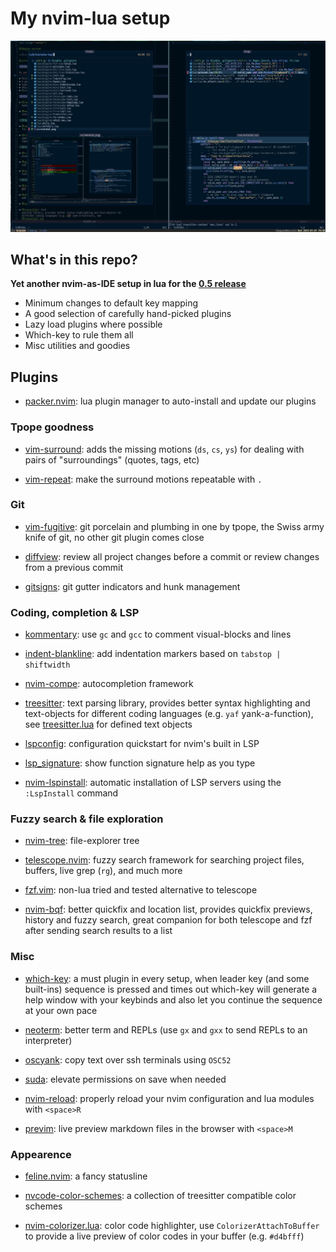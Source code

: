 # My nvim-lua setup

![screenshot](https://github.com/ibhagwan/nvim-lua/raw/main/screenshot.png)

## What's in this repo?

**Yet another nvim-as-IDE setup in lua for the [0.5
release](https://github.com/neovim/neovim/releases/tag/v0.5.0)**

- Minimum changes to default key mapping
- A good selection of carefully hand-picked plugins
- Lazy load plugins where possible
- Which-key to rule them all
- Misc utilities and goodies

## Plugins

- [packer.nvim](https://github.com/wbthomason/packer.nvim): lua plugin
  manager to auto-install and update our plugins

### Tpope goodness

- [vim-surround](https://github.com/tpope/vim-surround): adds the missing
  motions (`ds`, `cs`, `ys`) for dealing with pairs of "surroundings" (quotes,
  tags, etc)

- [vim-repeat](https://github.com/tpope/vim-repeat): make the surround motions
  repeatable with `.`

### Git

- [vim-fugitive](https://github.com/tpope/vim-fugitive): git porcelain and
  plumbing in one by tpope, the Swiss army knife of git, no other git plugin comes
  close

- [diffview](https://github.com/sindrets/diffview.nvim): review all project
  changes before a commit or review changes from a previous commit

- [gitsigns](https://github.com/lewis6991/gitsigns.nvim): git gutter indicators
  and hunk management

### Coding, completion & LSP

- [kommentary](https://github.com/b3nj5m1n/kommentary): use `gc` and `gcc` to
  comment visual-blocks and lines

- [indent-blankline](https://github.com/lukas-reineke/indent-blankline.nvim):
  add indentation markers based on `tabstop | shiftwidth`

- [nvim-compe](https://github.com/hrsh7th/nvim-compe): autocompletion
  framework

- [treesitter](https://github.com/nvim-treesitter/nvim-treesitter): text
  parsing library, provides better syntax highlighting and text-objects for
  different coding languages (e.g. `yaf` yank-a-function), see
  [treesitter.lua](https://github.com/ibhagwan/nvim-lua/blob/main/lua/plugin/treesitter.lua)
  for defined text objects

- [lspconfig](https://github.com/neovim/nvim-lspconfig): configuration
  quickstart for nvim's built in LSP

- [lsp_signature](https://github.com/ray-x/lsp_signature.nvim): show function
  signature help as you type

- [nvim-lspinstall](https://github.com/kabouzeid/nvim-lspinstall): automatic
  installation of LSP servers using the `:LspInstall` command

### Fuzzy search & file exploration

- [nvim-tree](https://github.com/kyazdani42/nvim-tree.lua): file-explorer tree

- [telescope.nvim](https://github.com/nvim-telescope/telescope.nvim): fuzzy
  search framework for searching project files, buffers, live grep (`rg`), and
  much more

- [fzf.vim](https://github.com/junegunn/fzf.vim): non-lua tried and tested
  alternative to telescope

- [nvim-bqf](https://github.com/kevinhwang91/nvim-bqf): better quickfix and
  location list, provides quickfix previews, history and fuzzy search, great
  companion for both telescope and fzf after sending search results to a list

### Misc

- [which-key](https://github.com/folke/which-key.nvim): a must plugin in every
  setup, when leader key (and some built-ins) sequence is pressed and times out
  which-key will generate a help window with your keybinds and also let you
  continue the sequence at your own pace

- [neoterm](https://github.com/kassio/neoterm): better term and REPLs (use
  `gx` and `gxx` to send REPLs to an interpreter)

- [oscyank](https://github.com/ojroques/vim-oscyank): copy text over ssh
  terminals using `OSC52`

- [suda](https://github.com/lambdalisue/suda.vim): elevate permissions on save
  when needed

- [nvim-reload](https://github.com/famiu/nvim-reload): properly reload your
  nvim configuration and lua modules with `<space>R`

- [previm](https://github.com/previm/previm): live preview markdown files in
  the browser with `<space>M`

### Appearence

- [feline.nvim](https://github.com/folke/which-key.nvim): a fancy statusline

- [nvcode-color-schemes](https://github.com/christianchiarulli/nvcode-color-schemes.vim):
  a collection of treesitter compatible color schemes

- [nvim-colorizer.lua](https://github.com/norcalli/nvim-colorizer.lua): color
  code highlighter, use `ColorizerAttachToBuffer` to provide a live preview of
  color codes in your buffer (e.g. `#d4bfff`)
